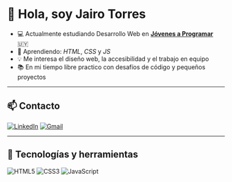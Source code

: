 # 👋 Hola, soy Jairo Torres
- 💻 Actualmente estudiando Desarrollo Web en [**Jóvenes a Programar**](https://jovenesaprogramar.edu.uy/) 🇺🇾
- 🌱 Aprendiendo: *HTML*, *CSS* y *JS*
- 💡 Me interesa el diseño web, la accesibilidad y el trabajo en equipo
- 📚 En mi tiempo libre practico con desafíos de código y pequeños proyectos

---

## 📫 Contacto

[![LinkedIn](https://img.shields.io/badge/LinkedIn-0077B5?style=flat&logo=linkedin&logoColor=white)](https://www.linkedin.com/in/jairo-torres-/)
[![Gmail](https://img.shields.io/badge/Gmail-D14836?style=flat&logo=gmail&logoColor=white)](mailto:jairo.torres.uy@gmail.com)

---

## 🧰 Tecnologías y herramientas

![HTML5](https://img.shields.io/badge/HTML5-E34F26?style=for-the-badge&logo=html5&logoColor=white)
![CSS3](https://img.shields.io/badge/CSS3-1572B6?style=for-the-badge&logo=css3&logoColor=white)
![JavaScript](https://img.shields.io/badge/JavaScript-F7DF1E?style=for-the-badge&logo=javascript&logoColor=black)


